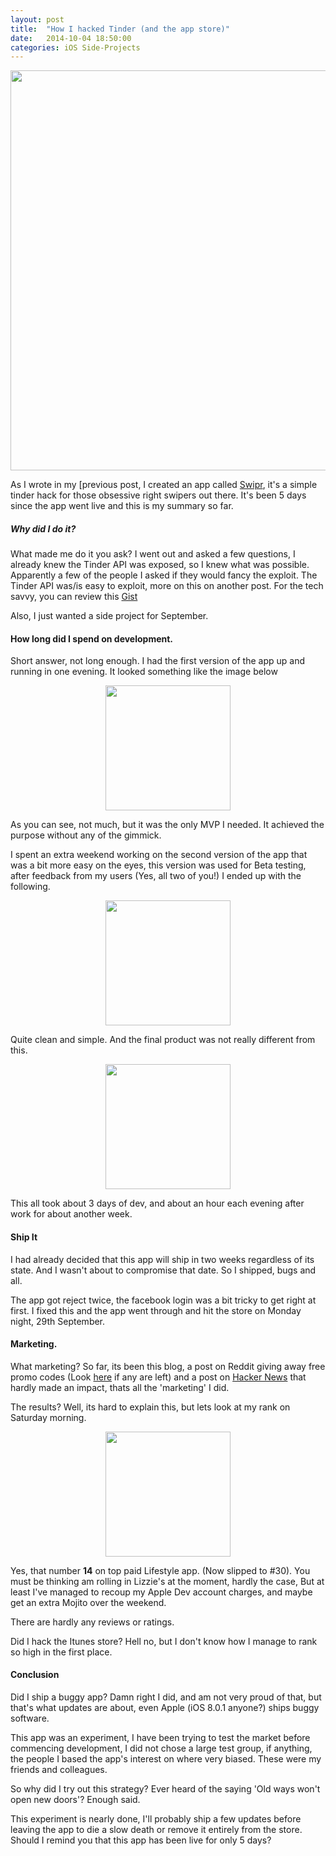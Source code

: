 ```yaml
---
layout: post
title:  "How I hacked Tinder (and the app store)"
date:	2014-10-04 18:50:00
categories: iOS Side-Projects
---
```


<div align="center"> <img width = "640" src= "https://dl.dropboxusercontent.com/u/49117984/swiprlogo-long.jpg"> </div>

As I wrote in my [previous post, I created an app called [Swipr](https://itunes.apple.com/gb/app/swipr-auto-liker-for-tinder/id919218867?mt=8), it's a simple tinder hack for those obsessive right swipers out there. It's been 5 days since the app  went live and this is my summary so far.

##### Why did I do it?
What made me do it you ask? I went out and asked a few questions, I already knew the Tinder API was exposed, so I knew what was possible. Apparently a few of the people I asked if they would fancy the exploit. The Tinder API was/is easy to exploit, more on this on another post. For the tech savvy, you can review this [Gist](https://gist.github.com/rtt/10403467)

Also, I just wanted a side project for September.

#### How long did I spend on development.

Short answer, not long enough. I had the first version of the app up and running in one evening. It looked something like the image below

<div align="center"> <img width = "200" src= "https://dl.dropboxusercontent.com/u/49117984/Tinder/IMG_4492.PNG"> </div>

As you can see, not much, but it was the only MVP I needed. It achieved the purpose without any of the gimmick.

I spent an extra weekend working on the second version of the app that was a bit more easy on the eyes, this version was used for Beta testing, after feedback from my users (Yes, all two of you!) I ended up with the following.

<div align="center"> <img width = "200" src= "https://dl.dropboxusercontent.com/u/49117984/Tinder/IMG_1262.png "> </div>

Quite clean and simple. And the final product was not really different from this.

<div align="center"> <img width = "200" src= "https://dl.dropboxusercontent.com/u/49117984/Tinder/home.png "> </div>

This all took about 3 days of dev, and about an hour each evening after work for about another week.

#### Ship It

I had already decided that this app will ship in two weeks regardless of its state. And I wasn't about to compromise that date. So I shipped, bugs and all.

The app got reject twice, the facebook login was a bit tricky to get right at first. I fixed this and the app went through and hit the store on Monday night, 29th September.

#### Marketing.

What marketing? So far, its been this blog, a post on Reddit giving away free promo codes (Look [here](http://www.reddit.com/r/Tinder/comments/2i0114/tinder_hack_50_promo_codes_for_an_app_that_will/) if any are left) and a post on [Hacker News](https://news.ycombinator.com/item?id=8385373) that hardly made an impact, thats all the 'marketing' I did.

The results? Well, its hard to explain this, but lets look at my rank on Saturday morning.

<div align="center"> <img width = "200" src= "https://dl.dropboxusercontent.com/u/49117984/Tinder/IMG_4489.PNG "> </div>

Yes, that number **14** on top paid Lifestyle app. (Now slipped to #30). You must be thinking am rolling in Lizzie's at the moment, hardly the case, But at least I've managed to recoup my Apple Dev account charges, and maybe get an extra Mojito over the weekend.

There are hardly any reviews or ratings.

Did I hack the Itunes store? Hell no, but I don't know how I manage to rank so high in the first place.

#### Conclusion

Did I ship a buggy app? Damn right I did, and am not very proud of that, but that's what updates are about, even Apple (iOS 8.0.1 anyone?) ships buggy software.

This app was an experiment, I have been trying to test the market before commencing development, I did not chose a large test group, if anything, the people I based the app's interest on where very biased. These were my friends and colleagues.

So why did I try out this strategy? Ever heard of the saying 'Old ways won't open new doors'? Enough said.

This experiment is nearly done, I'll probably ship a few updates before leaving the app to die a slow death or remove it entirely from the store. Should I remind you that this app has been live for only 5 days?


